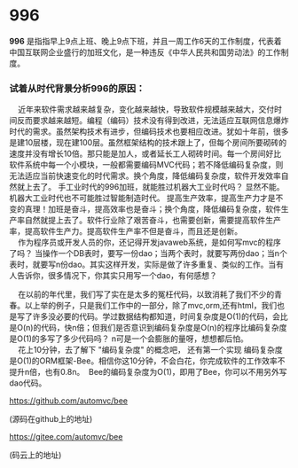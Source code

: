 
996
=========
**996** 是指指早上9点上班、晚上9点下班，并且一周工作6天的工作制度，代表着中国互联网企业盛行的加班文化，是一种违反《中华人民共和国劳动法》的工作制度。   

### 试着从时代背景分析996的原因：  
      近年来软件需求越来越复杂，变化越来越快，导致软件规模越来越大，交付时间反而要求越来越短。编程（编码）技术没有得到改进，无法适应互联网信息爆炸时代的需求。虽然架构技术有进步，但编码技术也要相应改进。犹如十年前，很多是建10层楼，现在建100层。虽然框架结构的技术跟上了，但每个房间所要砌砖的速度并没有增长10倍。那只能是加人，或者延长工人砌砖时间。每一个房间好比软件系统中每一个小模块，一般都需要编码MVC代码；若不降低编码复杂度，则无法适应当前快速变化的时代需求。换个角度，降低编码复杂度，软件开发效率自然就上去了。
         手工业时代的996加班，就能胜过机器大工业时代吗？ 显然不能。 机器大工业时代也不可能胜过智能制造时代。  提高生产效率，提高生产力才是不变的真理！加班是奋斗，提高效率也是奋斗；换个角度，降低编码复杂度，软件生产率自然就提上去了。软件行业除了艰苦奋斗，也需要创新，需要提高软件生产率，提高软件生产力。提高软件生产率不但是奋斗，而且还是创新。   
      作为程序员或开发人员的你，还记得开发javaweb系统，是如何写mvc的程序了吗？ 当操作一个DB表时，要写一份dao；当两个表时，就要写两份dao；当n个表时，就要写n份dao。其实这样开发，实际是做了许多重复、类似的工作。当有人告诉你，很多情况下，你其实只用写一个dao，有何感想？        

      在以前的年代里，我们写了实在是太多的冤枉代码，以致消耗了我们不少的青春。以上举的例子，只是我们工作中的一部分，除了mvc,orm,还有html，我们也是写了许多没必要的代码。学过数据结构都知道，时间复杂度是O(1)的代码，会比是O(n)的代码，快n倍；但我们是否意识到编码复杂度是O(n)的程序比编码复杂度是O(1)的多写了多少代码吗？ n可是一个会膨胀的量呀，想想都后怕。   
      花上10分钟，去了解下 "编码复杂度" 的概念吧， 还有第一个实现 编码复杂度是O(1)的ORM框架-Bee。相信你这10分钟，不会白花，你完成软件的工作效率不提升n倍，也有0.8n。  Bee的编码复杂度为O(1)，即用了Bee，你可以不用另外写dao代码。   

https://github.com/automvc/bee  

(源码在github上的地址)  

https://gitee.com/automvc/bee  

(码云上的地址)  
